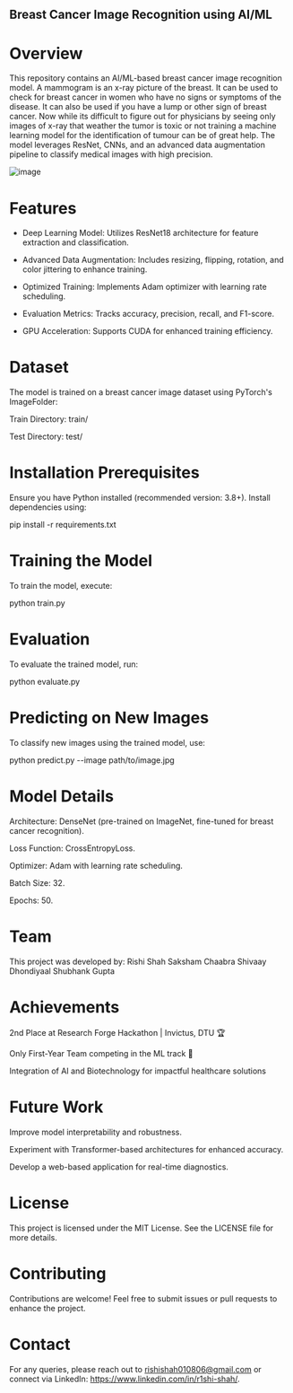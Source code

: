 ## Breast Cancer Image Recognition using AI/ML

# Overview

This repository contains an AI/ML-based breast cancer image recognition model. A mammogram is an x-ray picture of the breast. It can be used to check for breast cancer in women who have no signs or symptoms of the disease. It can also be used if you have a lump or other sign of breast cancer. Now while its difficult to figure out for physicians by seeing only images of x-ray that weather the tumor is toxic or not training a machine learning model for the identification of tumour can be of great help. The model leverages ResNet, CNNs, and an advanced data augmentation pipeline to classify medical images with high precision.

![image](https://github.com/user-attachments/assets/0cd0c0ba-80d5-45eb-b4f3-2955f4c6e1e7)

# Features

- Deep Learning Model: Utilizes ResNet18 architecture for feature extraction and classification.

- Advanced Data Augmentation: Includes resizing, flipping, rotation, and color jittering to enhance training.

- Optimized Training: Implements Adam optimizer with learning rate scheduling.

- Evaluation Metrics: Tracks accuracy, precision, recall, and F1-score.

- GPU Acceleration: Supports CUDA for enhanced training efficiency.

# Dataset

The model is trained on a breast cancer image dataset using PyTorch's ImageFolder:

Train Directory: train/

Test Directory: test/

# Installation Prerequisites

Ensure you have Python installed (recommended version: 3.8+). Install dependencies using:

pip install -r requirements.txt

# Training the Model

To train the model, execute:

python train.py

# Evaluation

To evaluate the trained model, run:

python evaluate.py

# Predicting on New Images

To classify new images using the trained model, use:

python predict.py --image path/to/image.jpg

# Model Details

Architecture: DenseNet (pre-trained on ImageNet, fine-tuned for breast cancer recognition).

Loss Function: CrossEntropyLoss.

Optimizer: Adam with learning rate scheduling.

Batch Size: 32.

Epochs: 50.

# Team

This project was developed by:
Rishi Shah
Saksham Chaabra
Shivaay Dhondiyaal
Shubhank Gupta

# Achievements

2nd Place at Research Forge Hackathon | Invictus, DTU 🏆

Only First-Year Team competing in the ML track 🎯

Integration of AI and Biotechnology for impactful healthcare solutions

# Future Work

Improve model interpretability and robustness.

Experiment with Transformer-based architectures for enhanced accuracy.

Develop a web-based application for real-time diagnostics.

# License

This project is licensed under the MIT License. See the LICENSE file for more details.

# Contributing

Contributions are welcome! Feel free to submit issues or pull requests to enhance the project.

# Contact

For any queries, please reach out to rishishah010806@gmail.com or connect via LinkedIn: https://www.linkedin.com/in/r1shi-shah/.


